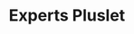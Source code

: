 ---
title: Experts Pluslet
tags: [pluslets]
keywords: pluslets
last_updated: Dec 2, 2016
summary: 
sidebar: sp4_sidebar
permalink: sp4_pluslet_experts.html
folder: sp4
---